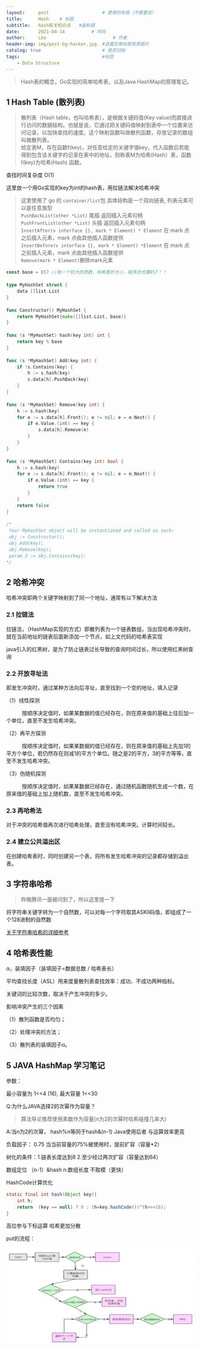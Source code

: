 ```yaml
---
layout:     post   				    # 使用的布局（不需要改）
title:      Hash	# 标题 
subtitle:   hash有关知识点   #副标题
date:       2021-04-14			# 时间
author:     Leo 						# 作者
header-img: img/post-bg-hacker.jpg 	#这篇文章标题背景图片
catalog: true 						# 是否归档
tags:								#标签
    - Data Structure
---
```


>Hash表的概念，Go实现的简单哈希表，以及Java HashMap的原理笔记。

## 1 Hash Table (散列表)

>散列表（Hash table，也叫哈希表），是根据关键码值(Key value)而直接进行访问的数据结构。也就是说，它通过把关键码值映射到表中一个位置来访问记录，以加快查找的速度。这个映射函数叫做散列函数，存放记录的数组叫做散列表。<br>
给定表M，存在函数f(key)，对任意给定的关键字值key，代入函数后若能得到包含该关键字的记录在表中的地址，则称表M为哈希(Hash）表，函数f(key)为哈希(Hash) 函数。

查找时间复杂度 O(1)

这里放一个用Go实现的key为int的hash表，用拉链法解决哈希冲突

>这里使用了 go 的 `container/list`包 具体结构是一个双向链表,
列表元素可以是任意类型<br>
`PushBackList(other *List)` 尾插 返回插入元素句柄<br>
`PushFrontList(other *List)` 头插 返回插入元素句柄<br>
`InsertAfter(v interface {}, mark * Element) * Element`	在 mark 点之后插入元素，mark 点由其他插入函数提供<br>
`InsertBefore(v interface {}, mark * Element) *Element`	在 mark 点之前插入元素，mark 点由其他插入函数提供<br>
`Remove(mark * Element)`删除mark元素


```go
const base = 857 //取一个较大的质数，哈希表的大小，程序员也要857！！

type MyHashSet struct {
    data []list.List
}

func Constructor() MyHashSet {
    return MyHashSet{make([]list.List, base)}
}

func (s *MyHashSet) hash(key int) int {
    return key % base
}

func (s *MyHashSet) Add(key int) {
    if !s.Contains(key) {
        h := s.hash(key)
        s.data[h].PushBack(key)
    }
}

func (s *MyHashSet) Remove(key int) {
    h := s.hash(key)
    for e := s.data[h].Front(); e != nil; e = e.Next() {
        if e.Value.(int) == key {
            s.data[h].Remove(e)
        }
    }
}

func (s *MyHashSet) Contains(key int) bool {
    h := s.hash(key)
    for e := s.data[h].Front(); e != nil; e = e.Next() {
        if e.Value.(int) == key {
            return true
        }
    }
    return false
}

/*
 Your MyHashSet object will be instantiated and called as such:
 obj := Constructor();
 obj.Add(key);
 obj.Remove(key);
 param_3 := obj.Contains(key);
*/

 ```


## 2 哈希冲突

 哈希冲突即两个关键字映射到了同一个地址，通常有以下解决方法

### 2.1 拉链法


 拉链法，（HashMap实现的方式）即散列表为一个链表数组，当出现哈希冲突时，就在当前地址的链表后面新添加一个节点，如上文代码的哈希表实现

 java引入的红黑树，是为了防止链表过长导致的查询时间过长，所以使用红黑树查询

### 2.2 开放寻址法


即发生冲突时，通过某种方法向后寻址，直至找到一个空的地址，填入记录

（1）线性探测

　　　按顺序决定值时，如果某数据的值已经存在，则在原来值的基础上往后加一个单位，直至不发生哈希冲突。　

（2）再平方探测

　　　按顺序决定值时，如果某数据的值已经存在，则在原来值的基础上先加1的平方个单位，若仍然存在则减1的平方个单位。随之是2的平方，3的平方等等。直至不发生哈希冲突。

（3）伪随机探测

　　　按顺序决定值时，如果某数据已经存在，通过随机函数随机生成一个数，在原来值的基础上加上随机数，直至不发生哈希冲突。

### 2.3 再哈希法


对于冲突的哈希值再次进行哈希处理，直至没有哈希冲突。计算时间较长。

### 2.4 建立公共溢出区


在创建哈希表时，同时创建另一个表，将所有发生哈希冲突的记录都存储到溢出表。

## 3 字符串哈希


 >昨晚腾讯一面被问到了，所以这里提一下

 将字符串关键字转为一个自然数，可以对每一个字符取其ASKII码值，即组成了一个128进制的自然数

 [关于字符串哈希的详细参考](https://blog.csdn.net/pengwill97/article/details/80879387)

## 4 哈希表性能

α，装填因子（装填因子=数据总数 / 哈希表长）

平均查找长度（ASL）用来度量散列表查找效率：成功、不成功两种指标。

关键词的比较次数，取决于产生冲突的多少。

影响冲突产生的三个因素

（1）散列函数是否均匀；

（2）处理冲突的方法；

（3）散列表的装填因子α。

## 5 JAVA HashMap 学习笔记

参数：

最小容量为 1<<4 (16), 最大容量 1<<30

Q:为什么JAVA选择2的次幂作为容量？

>算法导论推荐使用素数作为容量(n为2的次幂时哈希碰撞几率大)

A:当n为2的次幂， hash%n等同于hash&(n-1) Java使用后者  与运算效率更高

负载因子： 0.75   当当前容量的75%被使用时，提前扩容（容量*2）

树化的条件：1.链表长度达到8  2.至少经过两次扩容（容量达到64）

数组定位  （n-1）&hash  n:数组长度   不取模（更快）

HashCode计算优化
```java   
static final int hash(Object key){
    int h;
    return  (key == null) ? 0 : (h=key.hashCode())^(h>>>16);
}
```  
   
高位参与下标运算  哈希更加分散

put的流程：

![](/img/post-img/post-image-hash/1.png)

